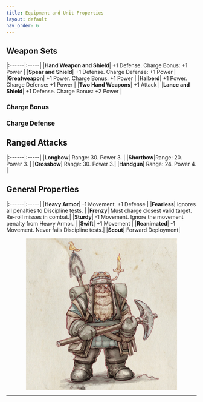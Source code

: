 ```yaml
---
title: Equipment and Unit Properties
layout: default
nav_order: 6
---
```

<link rel="stylesheet" href="../style.css">

## Weapon Sets

|:------|:-----|
|**Hand Weapon and Shield**| +1 Defense. Charge Bonus: +1 Power |
|**Spear and Shield**| +1 Defense. Charge Defense: +1 Power |
|**Greatweapon**| +1 Power. Charge Bonus: +1 Power |
|**Halberd**| +1 Power. Charge Defense: +1 Power |
|**Two Hand Weapons**| +1 Attack |
|**Lance and Shield**| +1 Defense. Charge Bonus: +2 Power |

### Charge Bonus

### Charge Defense

## Ranged Attacks

|:------|:-----|
|**Longbow**| Range: 30. Power 3. |
|**Shortbow**|Range: 20. Power 3. |
|**Crossbow**| Range: 30. Power 3.|
|**Handgun**| Range: 24. Power 4.  |

## General Properties

|:------|:-----|
|**Heavy Armor**| -1 Movement. +1 Defense |
|**Fearless**| Ignores all penalties to Discipline tests. |
|**Frenzy**| Must charge closest valid target. Re-roll misses in combat.|
|**Sturdy**| -1 Movement. Ignore the movement penalty from Heavy Armor. |
|**Swift**| +1 Movement |
|**Reanimated**| -1 Movement. Never fails Discipline tests.|
|**Scout**| Forward Deployment|

<img style="display: block; margin: 0 auto;" src="../assets/images/miner.png" width="400">

----